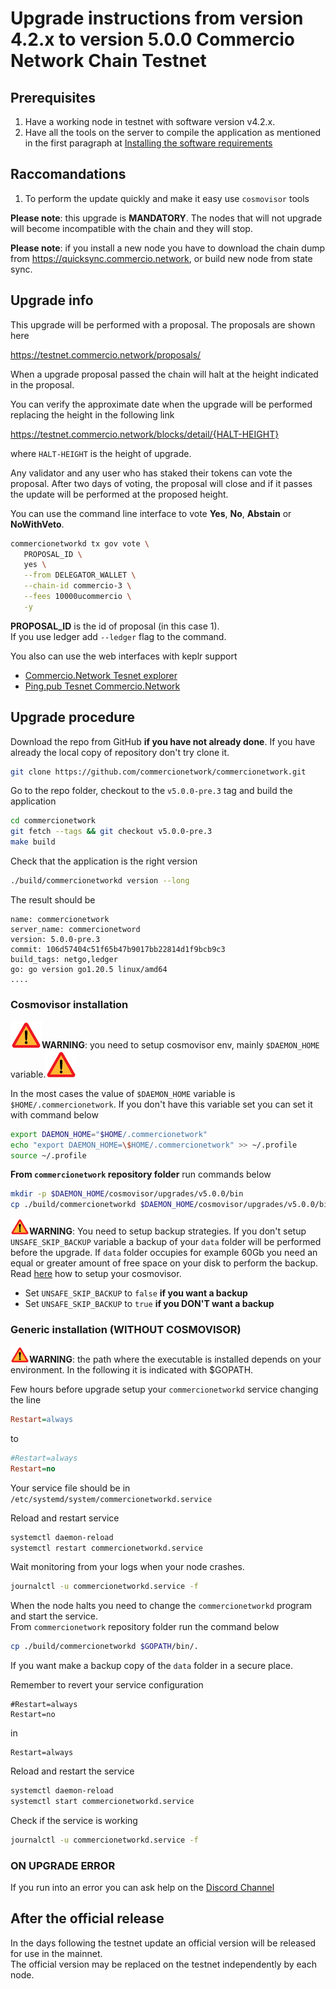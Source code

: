 # Upgrade instructions from version 4.2.x to version 5.0.0 Commercio Network Chain Testnet

## Prerequisites


1. Have a working node in testnet with software version v4.2.x.
2. Have all the tools on the server to compile the application as mentioned in the first paragraph at [Installing the software requirements](https://docs.commercio.network/nodes/full-node-installation.html#_1-installing-the-software-requirements)


## Raccomandations

1. To perform the update quickly and make it easy use `cosmovisor` tools


**Please note**: this upgrade is **MANDATORY**. The nodes that will not upgrade will become incompatible with the chain and they will stop.

**Please note**: if you install a new node you have to download the chain dump from https://quicksync.commercio.network, or build new node from state sync.

## Upgrade info

This upgrade will be performed with a proposal. The proposals are shown here

https://testnet.commercio.network/proposals/

When a upgrade proposal passed the chain will halt at the height indicated in the proposal.

You can verify the approximate date when the upgrade will be performed replacing the height in the following link

https://testnet.commercio.network/blocks/detail/{HALT-HEIGHT}

where `HALT-HEIGHT` is the height of upgrade.

Any validator and any user who has staked their tokens can vote the proposal. After two days of voting, the proposal will close and if it passes the update will be performed at the proposed height.

You can use the command line interface to vote **Yes**, **No**, **Abstain** or **NoWithVeto**.

```bash
commercionetworkd tx gov vote \
   PROPOSAL_ID \
   yes \
   --from DELEGATOR_WALLET \
   --chain-id commercio-3 \
   --fees 10000ucommercio \
   -y
```

**PROPOSAL_ID** is the id of proposal (in this case 1).    
If you use ledger add `--ledger` flag to the command.


You also can use the web interfaces with keplr support

- [Commercio.Network Tesnet explorer](https://testnet.commercio.network/proposals/)
- [Ping.pub Tesnet Commercio.Network](https://testnet.ping.pub/commercio.network/gov)


## Upgrade procedure

Download the repo from GitHub **if you have not already done**. If you have already the local copy of repository don't try clone it.

```bash
git clone https://github.com/commercionetwork/commercionetwork.git
```

Go to the repo folder, checkout to the `v5.0.0-pre.3` tag and build the application

```bash
cd commercionetwork
git fetch --tags && git checkout v5.0.0-pre.3
make build
```

Check that the application is the right version

```bash
./build/commercionetworkd version --long
```

The result should be

```
name: commercionetwork
server_name: commercionetword
version: 5.0.0-pre.3
commit: 106d57404c51f65b47b9017bb22814d1f9bcb9c3
build_tags: netgo,ledger
go: go version go1.20.5 linux/amd64
....
```


### Cosmovisor installation



<img src="../img/attetion.png" width="50">**WARNING**: you need to setup cosmovisor env, mainly `$DAEMON_HOME` variable.<img src="../img/attetion.png" width="50">

In the most cases the value of `$DAEMON_HOME` variable is `$HOME/.commercionetwork`. If you don't have this variable set you can set it with command below

```bash
export DAEMON_HOME="$HOME/.commercionetwork"
echo "export DAEMON_HOME=\$HOME/.commercionetwork" >> ~/.profile
source ~/.profile
```

**From `commercionetwork` repository folder** run commands below


```bash
mkdir -p $DAEMON_HOME/cosmovisor/upgrades/v5.0.0/bin
cp ./build/commercionetworkd $DAEMON_HOME/cosmovisor/upgrades/v5.0.0/bin/.
```

**<img src="../img/attetion.png" width="30">WARNING**: You need to setup backup strategies. If you don't setup `UNSAFE_SKIP_BACKUP` variable a backup of your `data` folder will be performed before the upgrade. If `data` folder occupies for example 60Gb you need an equal or greater amount of free space on your disk to perform the backup. Read [here](./setup_cosmovisor.md) how to setup your cosmovisor.   

- Set `UNSAFE_SKIP_BACKUP` to `false` **if you want a backup**
- Set `UNSAFE_SKIP_BACKUP` to `true` **if you DON'T want a backup**


### Generic installation (**WITHOUT COSMOVISOR**)


**<img src="../img/attetion.png" width="30">WARNING**: the path where the executable is installed depends on your environment. In the following it is indicated with $GOPATH.

Few hours before upgrade setup your `commercionetworkd` service changing the line

```ini
Restart=always
```
to
```ini
#Restart=always
Restart=no
```

Your service file should be in `/etc/systemd/system/commercionetworkd.service`

Reload and restart service
```bash
systemctl daemon-reload
systemctl restart commercionetworkd.service
```

Wait monitoring from your logs when your node crashes.

```bash
journalctl -u commercionetworkd.service -f
```

When the node halts you need to change the `commercionetworkd` program and start the service.     
From `commercionetwork` repository folder run the command below

```bash
cp ./build/commercionetworkd $GOPATH/bin/.
```

If you want make a backup copy of the `data` folder in a secure place.  

Remember to revert your service configuration

```
#Restart=always
Restart=no
```
in
```
Restart=always
```


Reload and restart the service

```bash
systemctl daemon-reload
systemctl start commercionetworkd.service
```

Check if the service is working

```bash
journalctl -u commercionetworkd.service -f
```

### ON UPGRADE ERROR 

If you run into an error you can ask help on the [Discord Channel](https://discord.com/channels/973149882032468029/973163682030833685)

## After the official release

In the days following the testnet update an official version will be released for use in the mainnet.   
The official version may be replaced on the testnet independently by each node.     


